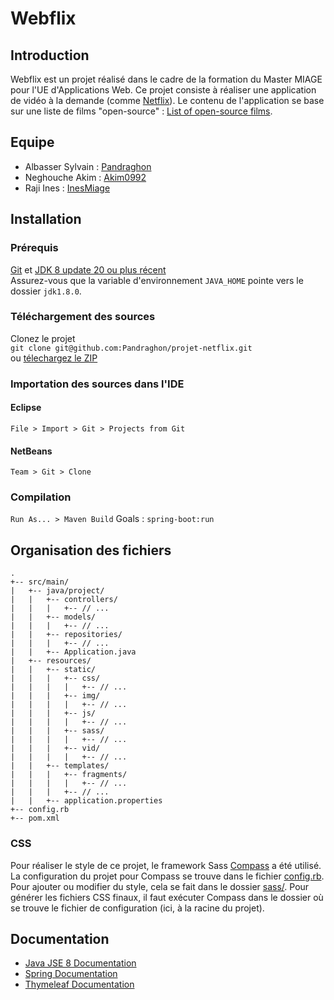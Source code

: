 # Webflix

## Introduction

Webflix est un projet réalisé dans le cadre de la formation du Master MIAGE pour l'UE d'Applications Web.
Ce projet consiste à réaliser une application de vidéo à la demande (comme [Netflix][]).
Le contenu de l'application se base sur une liste de films "open-source" : [List of open-source films][].

## Equipe

* Albasser Sylvain : [Pandraghon][]
* Neghouche Akim : [Akim0992][]
* Raji Ines : [InesMiage][]

## Installation

### Prérequis

[Git][] et [JDK 8 update 20 ou plus récent][JDK8 build]  
Assurez-vous que la variable d'environnement `JAVA_HOME` pointe vers le dossier `jdk1.8.0`.

### Téléchargement des sources

Clonez le projet  
`git clone git@github.com:Pandraghon/projet-netflix.git`  
ou [télechargez le ZIP][ZIP]

### Importation des sources dans l'IDE

#### Eclipse

`File > Import > Git > Projects from Git`

#### NetBeans

`Team > Git > Clone`

### Compilation

`Run As... > Maven Build` Goals : `spring-boot:run`

## Organisation des fichiers

```
.
+-- src/main/
|   +-- java/project/
|   |   +-- controllers/
|   |   |   +-- // ...
|   |   +-- models/
|   |   |   +-- // ...
|   |   +-- repositories/
|   |   |   +-- // ...
|   |   +-- Application.java
|   +-- resources/
|   |   +-- static/
|   |   |   +-- css/
|   |   |   |   +-- // ...
|   |   |   +-- img/
|   |   |   |   +-- // ...
|   |   |   +-- js/
|   |   |   |   +-- // ...
|   |   |   +-- sass/
|   |   |   |   +-- // ...
|   |   |   +-- vid/
|   |   |   |   +-- // ...
|   |   +-- templates/
|   |   |   +-- fragments/
|   |   |   |   +-- // ...
|   |   |   +-- // ...
|   |   +-- application.properties
+-- config.rb
+-- pom.xml
```

### CSS

Pour réaliser le style de ce projet, le framework Sass [Compass] a été utilisé.  
La configuration du projet pour Compass se trouve dans le fichier [config.rb](/config.rb).  
Pour ajouter ou modifier du style, cela se fait dans le dossier [sass/](../tree/master/src/main/resources/static/sass). Pour générer les fichiers CSS finaux, il faut exécuter Compass dans le dossier où se trouve le fichier de configuration (ici, à la racine du projet).

## Documentation

* [Java JSE 8 Documentation][]
* [Spring Documentation][]
* [Thymeleaf Documentation][]


[Netflix]: https://www.netflix.com
[List of open-source films]: https://en.wikipedia.org/wiki/List_of_open-source_films
[Pandraghon]: https://github.com/Pandraghon
[Akim0992]: https://github.com/Akim0992
[InesMiage]: https://github.com/InesMiage
[Git]: http://help.github.com/set-up-git-redirect
[JDK8 build]: http://www.oracle.com/technetwork/java/javase/downloads
[ZIP]: https://github.com/Pandraghon/projet-netflix/archive/master.zip
[Compass]: http://compass-style.org/
[Java JSE 8 Documentation]: https://docs.oracle.com/javase/8/docs/api/
[Spring Documentation]: https://spring.io/docs
[Thymeleaf Documentation]: http://www.thymeleaf.org/documentation.html